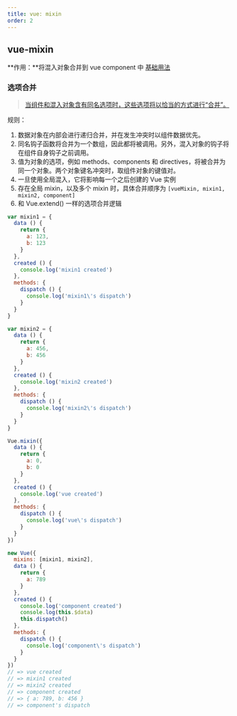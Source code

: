 ```yaml
---
title: vue: mixin
order: 2
---
```


## vue-mixin
**作用：**将混入对象合并到 vue component 中
[基础用法](https://cn.vuejs.org/v2/guide/mixins.html#%E5%9F%BA%E7%A1%80)
### 选项合并
> [当组件和混入对象含有同名选项时，这些选项将以恰当的方式进行“合并”。](https://cn.vuejs.org/v2/guide/mixins.html#%E9%80%89%E9%A1%B9%E5%90%88%E5%B9%B6)

规则：
1. 数据对象在内部会进行递归合并，并在发生冲突时以组件数据优先。
2. 同名钩子函数将合并为一个数组，因此都将被调用。另外，混入对象的钩子将在组件自身钩子之前调用。
3. 值为对象的选项，例如 methods、components 和 directives，将被合并为同一个对象。两个对象键名冲突时，取组件对象的键值对。
4. 一旦使用全局混入，它将影响每一个之后创建的 Vue 实例
5. 存在全局 mixin，以及多个 mixin 时，具体合并顺序为 ```[vueMixin, mixin1, mixin2, component]```
6. 和 Vue.extend() 一样的选项合并逻辑
```js
var mixin1 = {
  data () {
    return {
      a: 123,
      b: 123
    }
  },
  created () {
    console.log('mixin1 created')
  },
  methods: {
    dispatch () {
      console.log('mixin1\'s dispatch')
    }
  }
}

var mixin2 = {
  data () {
    return {
      a: 456,
      b: 456
    }
  },
  created () {
    console.log('mixin2 created')
  },
  methods: {
    dispatch () {
      console.log('mixin2\'s dispatch')
    }
  }
}

Vue.mixin({
  data () {
    return {
      a: 0,
      b: 0
    }
  },
  created () {
    console.log('vue created')
  },
  methods: {
    dispatch () {
      console.log('vue\'s dispatch')
    }
  }
})

new Vue({
  mixins: [mixin1, mixin2],
  data () {
    return {
      a: 789
    }
  },
  created () {
    console.log('component created')
    console.log(this.$data)
    this.dispatch()
  },
  methods: {
    dispatch () {
      console.log('component\'s dispatch')
    }
  }
})
// => vue created
// => mixin1 created
// => mixin2 created
// => component created
// => { a: 789, b: 456 }
// => component's dispatch
```